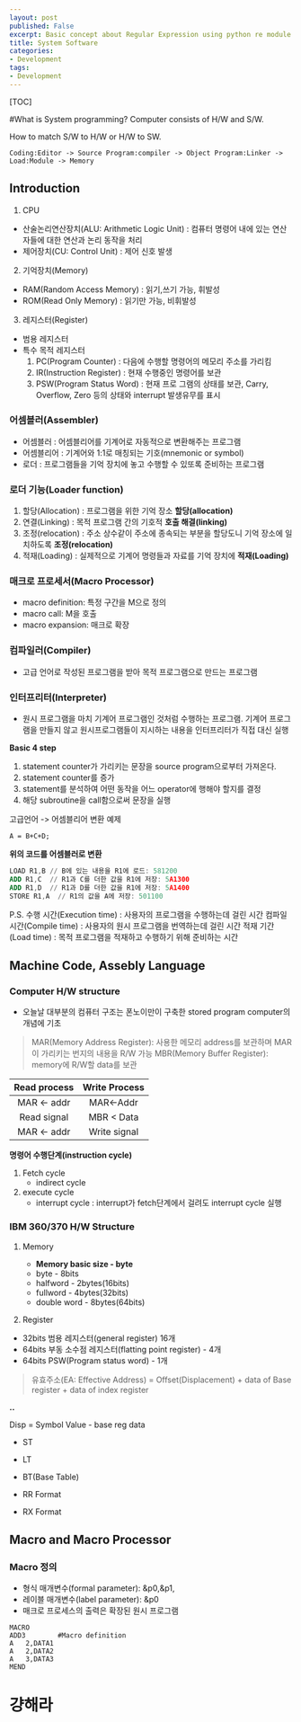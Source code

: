 ```yaml
---
layout: post
published: False
excerpt: Basic concept about Regular Expression using python re module.
title: System Software
categories: 
- Development
tags: 
- Development
---
```


[TOC]

#What is System programming?
Computer consists of H/W and S/W.

How to match S/W to H/W or H/W to SW.

```
Coding:Editor -> Source Program:compiler -> Object Program:Linker -> Load:Module -> Memory
```

## Introduction

1. CPU
  - 산술논리연산장치(ALU: Arithmetic Logic Unit)
    : 컴퓨터 명령어 내에 있는 연산자들에 대한 연산과 논리 동작을 처리
  - 제어장치(CU: Control Unit)
    : 제어 신호 발생
2. 기억장치(Memory)
  - RAM(Random Access Memory)
    : 읽기,쓰기 가능, 휘발성
  - ROM(Read Only Memory)
    : 읽기만 가능, 비휘발성
3. 레지스터(Register)
  - 범용 레지스터
  - 특수 목적 레지스터
    1. PC(Program Counter)
      : 다음에 수행할 명령어의 메모리 주소를 가리킴
    2. IR(Instruction Register)
      : 현재 수행중인 명령어를 보관
    3. PSW(Program Status Word)
      : 현재 프로 그램의 상태를 보관, Carry, Overflow, Zero 등의 상태와 interrupt 발생유무를 표시

### 어셈블러(Assembler)
- 어셈블러
  : 어셈블리어를 기계어로 자동적으로 변환해주는 프로그램
- 어셈블리어
  : 기계어와 1:1로 매칭되는 기호(mnemonic or symbol)
- 로더
  : 프로그램들을 기억 장치에 놓고 수행할 수 있또록 준비하는 프로그램

### 로더 기능(Loader function)
1. 할당(Allocation)
: 프로그램을 위한 기억 장소 **할당(allocation)**
2. 연결(Linking)
: 목적 프로그램 간의 기호적 **호출 해결(linking)**
3. 조정(relocation)
: 주소 상수같이 주소에 종속되는 부분을 할당도니 기억 장소에 일치하도록 **조정(relocation)**
4. 적재(Loading)
: 실제적으로 기계어 명령들과 자료를 기억 장치에 **적재(Loading)**

### 매크로 프로세서(Macro Processor)
- macro definition: 특정 구간을 M으로 정의
- macro call: M을 호출
- macro expansion: 매크로 확장

### 컴파일러(Compiler)
- 고급 언어로 작성된 프로그램을 받아 목적 프로그램으로 만드는 프로그램

### 인터프리터(Interpreter)
- 원시 프로그램을 마치 기계어 프로그램인 것처럼 수행하는 프로그램. 기계어 프로그램을 만들지 않고 원시프로그램들이 지시하는 내용을 인터프리터가 직접 대신 실행

**Basic 4 step**
1. statement counter가 가리키는 문장을 source program으로부터 가져온다.
2. statement counter를 증가
3. statement를 분석하여 어떤 동작을 어느 operator에 행해야 할지를 결정
4. 해당 subroutine을 call함으로써 문장을 실행

고급언어 -> 어셈블리어 변환 예제  

```A = B+C+D;```

**위의 코드를 어셈블러로 변환**
``` nasm
LOAD R1,B // B에 있는 내용을 R1에 로드: 581200
ADD R1,C  // R1과 C를 더한 값을 R1에 저장: 5A1300
ADD R1,D  // R1과 D를 더한 값을 R1에 저장: 5A1400
STORE R1,A  // R1의 값을 A에 저장: 501100
```

P.S.
수행 시간(Execution time)
: 사용자의 프로그램을 수행하는데 걸린 시간
컴파일 시간(Compile time)
: 사용자의 원시 프로그램을 번역하는데 걸린 시간
적재 기간(Load time)
: 목적 프로그램을 적재하고 수행하기 위해 준비하는 시간

## Machine Code, Assebly Language

### Computer H/W structure
- 오늘날 대부분의 컴퓨터 구조는 폰노이만이 구축한 stored program computer의 개념에 기초


> MAR(Memory Address Register): 사용한 메모리 address를 보관하며 MAR이 가리키는 번지의 내용을 R/W 가능
> MBR(Memory Buffer Register): memory에 R/W할 data를 보관

|	Read process	|	Write Process	|
|:------------:	|:------------:	|
|	MAR <- addr	|	MAR<-Addr		|
|	Read signal	|	MBR < Data	|
|	MAR <- addr	|	Write signal	|

**명령어 수행단계(instruction cycle)**

1. Fetch cycle
	- indirect cycle
2. execute cycle
	- interrupt cycle : interrupt가  fetch단계에서 걸려도 interrupt cycle 실행


### IBM 360/370 H/W Structure 
1. Memory
	- **Memory basic size - byte**
	- byte - 8bits
	- halfword - 2bytes(16bits)
	- fullword - 4bytes(32bits)
	- double word - 8bytes(64bits)

2. Register
- 32bits 범용 레지스터(general register) 16개
- 64bits 부동 소수점 레지스터(flatting point register) - 4개
- 64bits PSW(Program status word) - 1개

> 유효주소(EA: Effective Address) = Offset(Displacement) + data of Base register + data of index register

**..**

Disp = Symbol Value - base reg data

- ST
- LT
- BT(Base Table)

- RR Format
- RX Format

## Macro and Macro Processor
### Macro 정의

- 형식 매개변수(formal parameter): &p0,&p1,
- 레이블 매개변수(label parameter): &p0
- 매크로 프로세스의 출력은 확장된 원시 프로그램

```
MACRO
ADD3		#Macro definition
A	2,DATA1
A	2,DATA2
A	3,DATA3
MEND
```

# 걍해라

